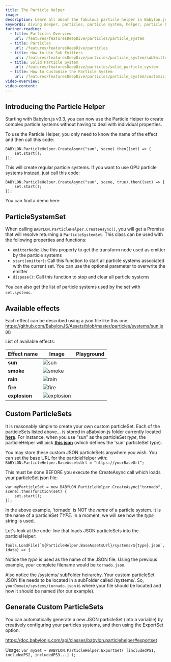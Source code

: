 ```yaml
---
title: The Particle Helper
image:
description: Learn all about the fabulous particle helper in Babylon.js.
keywords: diving deeper, particles, particle system, helper, particle helper
further-reading:
  - title: Particles Overview
    url: /features/featuresDeepDive/particles/particle_system
  - title: Particles
    url: /features/featuresDeepDive/particles
  - title: How to Use Sub Emitters
    url: /features/featuresDeepDive/particles/particle_system/subEmitters
  - title: Solid Particle System
    url: /features/featuresDeepDive/particles/solid_particle_system
  - title: How to Customize the Particle System
    url: /features/featuresDeepDive/particles/particle_system/customizingParticles
video-overview:
video-content:
---
```


## Introducing the Particle Helper

Starting with Babylon.js v3.3, you can now use the Particle Helper to create complex particle systems without having to deal with individual properties.

To use the Particle Helper, you only need to know the name of the effect and then call this code:

```
BABYLON.ParticleHelper.CreateAsync("sun", scene).then((set) => {
    set.start();
});
```

This will create regular particle systems. If you want to use GPU particle systems instead, just call this code:

```
BABYLON.ParticleHelper.CreateAsync("sun", scene, true).then((set) => {
    set.start();
});
```

You can find a demo here: <Playground id="#1VGT5D#2" title="Particle Helper Example" description="Simple example of creating a particle system with the particle helper." isMain={true} category="Particles"/>

## ParticleSystemSet

When calling `BABYLON.ParticleHelper.CreateAsync()`, you will get a Promise that will resolve returning a `ParticleSystemSet`.
This class can be used with the following properties and functions:

- `emitterNode`: Use this property to get the transform node used as emitter by the particle systems
- `start(emitter)`: Call this function to start all particle systems associated with the current set. You can use the optional parameter to overwrite the emitter
- `dispose()`: Call this function to stop and clear all particle systems

You can also get the list of particle systems used by the set with `set.systems`.

## Available effects

Each effect can be described using a json file like this one: https://github.com/BabylonJS/Assets/blob/master/particles/systems/sun.json

List of available effects:

| Effect name   | Image                                             | Playground                                                                                          |
| ------------- | ------------------------------------------------- | --------------------------------------------------------------------------------------------------- |
| **sun**       | ![sun](/img/how_to/particles/sun.jpg)             | <Playground id="#1VGT5D#2" title="Particle Sun Demo" description="Particle Sun Demo."/>             |
| **smoke**     | ![smoke](/img/how_to/particles/smoke.jpg)         | <Playground id="#HT18SF#0" title="Particle Smoke Demo" description="Particle Smoke Demo."/>         |
| **rain**      | ![rain](/img/how_to/particles/rain.jpg)           | <Playground id="#XQ8H3C#0" title="Particle Rain Demo" description="Particle Rain Demo."/>           |
| **fire**      | ![fire](/img/how_to/particles/fire.jpg)           | <Playground id="#7IM02G#0" title="Particle Fire Demo" description="Particle Fire Demo."/>           |
| **explosion** | ![explosion](/img/how_to/particles/explosion.jpg) | <Playground id="#X37LS1#3" title="Particle Explosion Demo" description="Particle Explosion Demo."/> |

## Custom ParticleSets

It is reasonably simple to create your own custom particleSet. Each of the particleSets listed above... is stored in aBabylon.js folder currently located [**here**](https://github.com/BabylonJS/Assets/tree/master/particles/systems). For instance, when you use “sun” as the particleSet _type_, the particleHelper will pick [**this json**](https://github.com/BabylonJS/Assets/blob/master/particles/systems/sun.json) (which defines the 'sun' particleSet _type_).

You may store these custom JSON particleSets anywhere you wish. You can set the base URL for the particleHelper with: `BABYLON.ParticleHelper.BaseAssetsUrl = “https://yourBaseUrl”;`

This must be done BEFORE you execute the CreateAsync call which loads your particleSet json file:

```
var myParticleSet = new BABYLON.ParticleHelper.CreateAsync("tornado", scene).then(function(set) {
    set.start();
});
```

In the above example, 'tornado' is NOT the _name_ of a particle system. It is the name of a particleSet _TYPE_. In a moment, we will see how the _type_ string is used.

Let's look at the code-line that loads JSON particleSets into the particleHelper:

`` Tools.LoadFile(`${ParticleHelper.BaseAssetsUrl}/systems/${type}.json`, (data) => { ``

Notice the _type_ is used as the name of the JSON file. Using the previous example, your complete filename would be `tornado.json`.

Also notice the /systems/ subFolder heirarchy. Your custom particleSet JSON file needs to be located in a subFolder called /systems/. So, `yourDomain/systems/tornado.json` is where your file should be located and how it should be named (for our example).

## Generate Custom ParticleSets

You can automatically generate a new JSON particleSet (into a variable) by creatively configuring your particles systems, and then using the ExportSet option.

https://doc.babylonjs.com/api/classes/babylon.particlehelper#exportset

Usage: `var mySet = BABYLON.ParticleHelper.ExportSet( [includedPS1, includedPS2, includedPS3...] ); `
